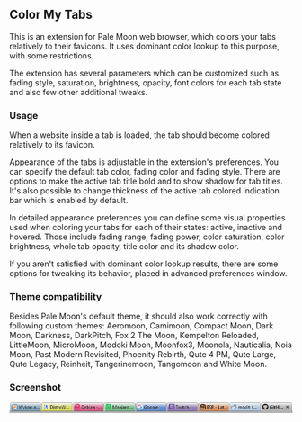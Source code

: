 ## Color My Tabs
This is an extension for Pale Moon web browser, which colors your tabs relatively to their favicons. It uses dominant color lookup to this purpose, with some restrictions.

The extension has several parameters which can be customized such as fading style, saturation, brightness, opacity, font colors for each tab state and also few other additional tweaks.

### Usage
When a website inside a tab is loaded, the tab should become colored relatively to its favicon.

Appearance of the tabs is adjustable in the extension's preferences. You can specify the default tab color, fading color and fading style. There are options to make the active tab title bold and to show shadow for tab titles. It's also possible to change thickness of the active tab colored indication bar which is enabled by default.

In detailed appearance preferences you can define some visual properties used when coloring your tabs for each of their states: active, inactive and hovered. Those include fading range, fading power, color saturation, color brightness, whole tab opacity, title color and its shadow color.

If you aren't satisfied with dominant color lookup results, there are some options for tweaking its behavior, placed in advanced preferences window.

### Theme compatibility
Besides Pale Moon's default theme, it should also work correctly with following custom themes: Aeromoon, Camimoon, Compact Moon, Dark Moon, Darkness, DarkPitch, Fox 2 The Moon, Kempelton Reloaded, LittleMoon, MicroMoon, Modoki Moon, Moonfox3, Moonola, Nauticalia, Noia Moon, Past Modern Revisited, Phoenity Rebirth, Qute 4 PM, Qute Large, Qute Legacy, Reinheit, Tangerinemoon, Tangomoon and White Moon.

### Screenshot
![](screenshot.png)